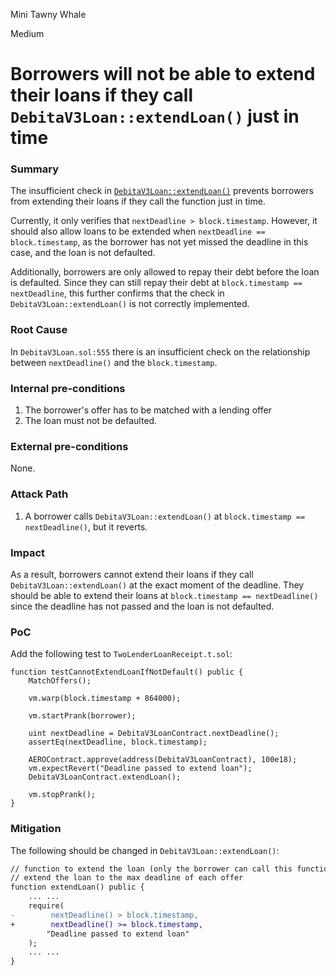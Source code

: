 Mini Tawny Whale

Medium

# Borrowers will not be able to extend their loans if they call `DebitaV3Loan::extendLoan()` just in time

### Summary

The insufficient check in [`DebitaV3Loan::extendLoan()`](https://github.com/sherlock-audit/2024-11-debita-finance-v3/blob/1465ba6884c4cc44f7fc28e51f792db346ab1e33/Debita-V3-Contracts/contracts/DebitaV3Loan.sol#L555) prevents borrowers from extending their loans if they call the function just in time. 

Currently, it only verifies that `nextDeadline > block.timestamp`. However, it should also allow loans to be extended when `nextDeadline == block.timestamp`, as the borrower has not yet missed the deadline in this case, and the loan is not defaulted.

Additionally, borrowers are only allowed to repay their debt before the loan is defaulted. Since they can still repay their debt at `block.timestamp == nextDeadline`, this further confirms that the check in `DebitaV3Loan::extendLoan()` is not correctly implemented.

### Root Cause

In `DebitaV3Loan.sol:555` there is an insufficient check on the relationship between `nextDeadline()` and the `block.timestamp`. 

### Internal pre-conditions

1. The borrower's offer has to be matched with a lending offer
2. The loan must not be defaulted.

### External pre-conditions

None.

### Attack Path

1. A borrower calls `DebitaV3Loan::extendLoan()` at `block.timestamp == nextDeadline()`, but it reverts.

### Impact

As a result, borrowers cannot extend their loans if they call `DebitaV3Loan::extendLoan()` at the exact moment of the deadline. They should be able to extend their loans at `block.timestamp == nextDeadline()` since the deadline has not passed and the loan is not defaulted.

### PoC

Add the following test to `TwoLenderLoanReceipt.t.sol`:

```solidity
function testCannotExtendLoanIfNotDefault() public {
    MatchOffers();

    vm.warp(block.timestamp + 864000);

    vm.startPrank(borrower);
        
    uint nextDeadline = DebitaV3LoanContract.nextDeadline();
    assertEq(nextDeadline, block.timestamp);

    AEROContract.approve(address(DebitaV3LoanContract), 100e18);
    vm.expectRevert("Deadline passed to extend loan");
    DebitaV3LoanContract.extendLoan();

    vm.stopPrank();
}
```

### Mitigation

The following should be changed in `DebitaV3Loan::extendLoan()`:

```diff
// function to extend the loan (only the borrower can call this function)
// extend the loan to the max deadline of each offer
function extendLoan() public {
    ... ...
    require(
-        nextDeadline() > block.timestamp,
+        nextDeadline() >= block.timestamp,
        "Deadline passed to extend loan"
    );
    ... ...
}
```
